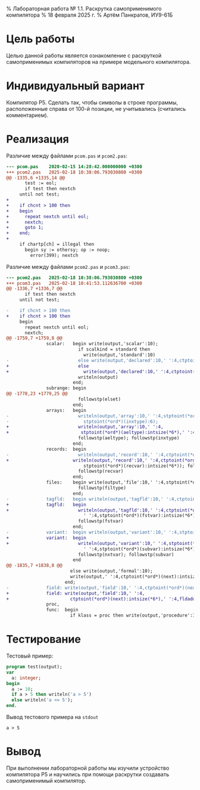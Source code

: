 % Лабораторная работа № 1.1. Раскрутка самоприменимого компилятора
% 18 февраля 2025 г.
% Артём Панкратов, ИУ9-61Б

# Цель работы
Целью данной работы является ознакомление с раскруткой самоприменимых компиляторов на примере модельного компилятора.

# Индивидуальный вариант
Компилятор P5. Сделать так, чтобы символы в строке программы, расположенные справа от 100-й позиции, не учитывались (считались комментарием).


# Реализация

Различие между файлами `pcom.pas` и `pcom2.pas`:

```diff
--- pcom.pas    2020-02-15 14:28:42.000000000 +0300
+++ pcom2.pas   2025-02-18 10:38:06.793030800 +0300
@@ -1335,6 +1335,14 @@
       test := eol;
       if test then nextch
     until not test;
+
+    if chcnt > 100 then
+    begin
+      repeat nextch until eol;
+      nextch;
+      goto 1;
+    end;
+
     if chartp[ch] = illegal then
       begin sy := othersy; op := noop;
         error(399); nextch
```

Различие между файлами `pcom2.pas` и `pcom3.pas`:

```diff
--- pcom2.pas   2025-02-18 10:38:06.793030800 +0300
+++ pcom3.pas   2025-02-18 10:41:53.112636700 +0300
@@ -1336,7 +1336,7 @@
       if test then nextch
     until not test;

-    if chcnt > 100 then
+    if chcnt > 100 then                                                                             Comment!
     begin
       repeat nextch until eol;
       nextch;
@@ -1759,7 +1759,8 @@
               scalar:   begin write(output,'scalar':10);
                           if scalkind = standard then
                             write(output,'standard':10)
-                          else write(output,'declared':10,' ':4,ctptoint(*ord*)(fconst):intsize(*6*));
+                          else
+                            write(output,'declared':10,' ':4,ctptoint(*ord*)(fconst):intsize(*6*));
                           writeln(output)
                         end;
               subrange: begin
@@ -1778,23 +1779,25 @@
                           followstp(elset)
                         end;
               arrays:   begin
-                          writeln(output,'array':10,' ':4,stptoint(*ord*)(aeltype):intsize(*6*),' ':4,
-                            stptoint(*ord*)(inxtype):6);
+                          writeln(output,'array':10,' ':4,
+                           stptoint(*ord*)(aeltype):intsize(*6*),' ':4,stptoint(*ord*)(inxtype):6);
                           followstp(aeltype); followstp(inxtype)
                         end;
               records:  begin
-                          writeln(output,'record':10,' ':4,ctptoint(*ord*)(fstfld):intsize(*6*),' ':4,
+                        writeln(output,'record':10,' ':4,ctptoint(*ord*)(fstfld):intsize(*6*),' ':4,
                             stptoint(*ord*)(recvar):intsize(*6*)); followctp(fstfld);
                           followstp(recvar)
                         end;
               files:    begin write(output,'file':10,' ':4,stptoint(*ord*)(filtype):intsize(*6*));
                           followstp(filtype)
                         end;
-              tagfld:   begin writeln(output,'tagfld':10,' ':4,ctptoint(*ord*)(tagfieldp):intsize(*6*),
+              tagfld:   begin
+                          writeln(output,'tagfld':10,' ':4,ctptoint(*ord*)(tagfieldp):intsize(*6*),
                             ' ':4,stptoint(*ord*)(fstvar):intsize(*6*));
                           followstp(fstvar)
                         end;
-              variant:  begin writeln(output,'variant':10,' ':4,stptoint(*ord*)(nxtvar):intsize(*6*),
+              variant:  begin
+                          writeln(output,'variant':10,' ':4,stptoint(*ord*)(nxtvar):intsize(*6*),
                             ' ':4,stptoint(*ord*)(subvar):intsize(*6*),varval.ival);
                           followstp(nxtvar); followstp(subvar)
                         end
@@ -1835,7 +1838,8 @@
                        else write(output,'formal':10);
                        write(output,' ':4,ctptoint(*ord*)(next):intsize(*6*),vlev,' ':4,vaddr:6 );
                      end;
-              field: write(output,'field':10,' ':4,ctptoint(*ord*)(next):intsize(*6*),' ':4,fldaddr:6);
+              field: write(output,'field':10,' ':4,
+                       ctptoint(*ord*)(next):intsize(*6*),' ':4,fldaddr:6);
               proc,
               func:  begin
                        if klass = proc then write(output,'procedure':10)
```

# Тестирование

Тестовый пример:

```pascal
program test(output);
var 
  a: integer;
begin
  a := 10;
  if a > 5 then writeln('a > 5')                                                                    Coment
  else writeln('a <= 5');
end.
```

Вывод тестового примера на `stdout`

```
a > 5
```

# Вывод
При выполнении лабораторной работы мы изучили устройство компилятора P5 и научились при помощи раскрутки создавать самоприменимый компилятор.